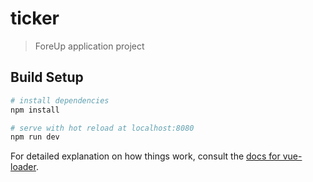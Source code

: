 # ticker

> ForeUp application project

## Build Setup

``` bash
# install dependencies
npm install

# serve with hot reload at localhost:8080
npm run dev

```

For detailed explanation on how things work, consult the [docs for vue-loader](http://vuejs.github.io/vue-loader).
